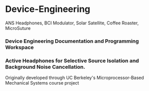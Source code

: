 # Device-Engineering
ANS Headphones, BCI Modulator, Solar Satellite, Coffee Roaster, MicroSuture


### Device Engineering Documentation and Programming Workspace

### Active Headphones for Selective Source Isolation and Background Noise Cancellation. 
Originally developed through UC Berkeley's Microprocessor-Based Mechanical Systems course project
